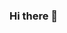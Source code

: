 ### Hi there 👋

<!--
**RakeshAnbazhagan/RakeshAnbazhagan** is a ✨ _special_ ✨ repository because its `README.md` (this file) appears on your GitHub profile.

Here are some ideas to get you started:

- 🌱 I’m currently learning DataScience
- 👯 I’m looking to collaborate on Projects
- 💬 Ask me about Public Health & Epidemiology
- 📫 How to reach me: @RakeshAnbazhag1
- 😄 Pronouns: He/His
-->

